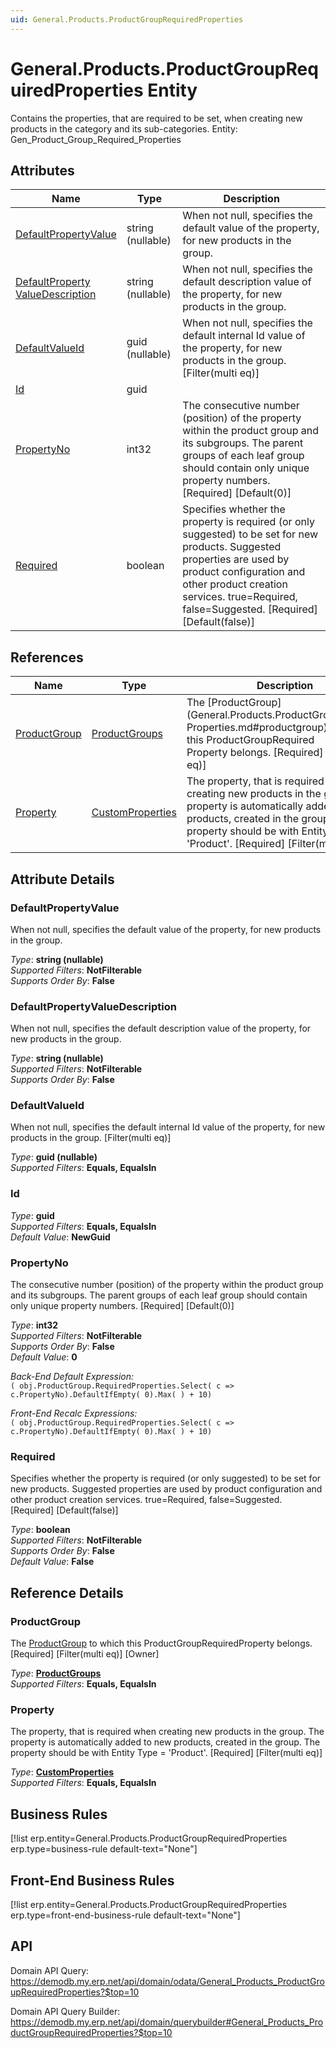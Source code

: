 ```yaml
---
uid: General.Products.ProductGroupRequiredProperties
---
```

# General.Products.ProductGroupRequiredProperties Entity

Contains the properties, that are required to be set, when creating new products in the category and its sub-categories. Entity: Gen_Product_Group_Required_Properties

## Attributes

| Name | Type | Description |
| ---- | ---- | --- |
| [DefaultPropertyValue](General.Products.ProductGroupRequiredProperties.md#defaultpropertyvalue) | string (nullable) | When not null, specifies the default value of the property, for new products in the group. 
| [DefaultProperty<br />ValueDescription](General.Products.ProductGroupRequiredProperties.md#defaultpropertyvaluedescription) | string (nullable) | When not null, specifies the default description value of the property, for new products in the group. 
| [DefaultValueId](General.Products.ProductGroupRequiredProperties.md#defaultvalueid) | guid (nullable) | When not null, specifies the default internal Id value of the property, for new products in the group. [Filter(multi eq)] 
| [Id](General.Products.ProductGroupRequiredProperties.md#id) | guid |  
| [PropertyNo](General.Products.ProductGroupRequiredProperties.md#propertyno) | int32 | The consecutive number (position) of the property within the product group and its subgroups. The parent groups of each leaf group should contain only unique property numbers. [Required] [Default(0)] 
| [Required](General.Products.ProductGroupRequiredProperties.md#required) | boolean | Specifies whether the property is required (or only suggested) to be set for new products. Suggested properties are used by product configuration and other product creation services. true=Required, false=Suggested. [Required] [Default(false)] 

## References

| Name | Type | Description |
| ---- | ---- | --- |
| [ProductGroup](General.Products.ProductGroupRequiredProperties.md#productgroup) | [ProductGroups](General.Products.ProductGroups.md) | The [ProductGroup](General.Products.ProductGroupRequired<br />Properties.md#productgroup) to which this ProductGroupRequired<br />Property belongs. [Required] [Filter(multi eq)]  |
| [Property](General.Products.ProductGroupRequiredProperties.md#property) | [CustomProperties](General.CustomProperties.md) | The property, that is required when creating new products in the group. The property is automatically added to new products, created in the group. The property should be with Entity Type = 'Product'. [Required] [Filter(multi eq)] |


## Attribute Details

### DefaultPropertyValue

When not null, specifies the default value of the property, for new products in the group.

_Type_: **string (nullable)**  
_Supported Filters_: **NotFilterable**  
_Supports Order By_: **False**  

### DefaultPropertyValueDescription

When not null, specifies the default description value of the property, for new products in the group.

_Type_: **string (nullable)**  
_Supported Filters_: **NotFilterable**  
_Supports Order By_: **False**  

### DefaultValueId

When not null, specifies the default internal Id value of the property, for new products in the group. [Filter(multi eq)]

_Type_: **guid (nullable)**  
_Supported Filters_: **Equals, EqualsIn**  

### Id

_Type_: **guid**  
_Supported Filters_: **Equals, EqualsIn**  
_Default Value_: **NewGuid**  

### PropertyNo

The consecutive number (position) of the property within the product group and its subgroups. The parent groups of each leaf group should contain only unique property numbers. [Required] [Default(0)]

_Type_: **int32**  
_Supported Filters_: **NotFilterable**  
_Supports Order By_: **False**  
_Default Value_: **0**  

_Back-End Default Expression:_  
`( obj.ProductGroup.RequiredProperties.Select( c => c.PropertyNo).DefaultIfEmpty( 0).Max( ) + 10)`

_Front-End Recalc Expressions:_  
`( obj.ProductGroup.RequiredProperties.Select( c => c.PropertyNo).DefaultIfEmpty( 0).Max( ) + 10)`
### Required

Specifies whether the property is required (or only suggested) to be set for new products. Suggested properties are used by product configuration and other product creation services. true=Required, false=Suggested. [Required] [Default(false)]

_Type_: **boolean**  
_Supported Filters_: **NotFilterable**  
_Supports Order By_: **False**  
_Default Value_: **False**  


## Reference Details

### ProductGroup

The [ProductGroup](General.Products.ProductGroupRequiredProperties.md#productgroup) to which this ProductGroupRequiredProperty belongs. [Required] [Filter(multi eq)] [Owner]

_Type_: **[ProductGroups](General.Products.ProductGroups.md)**  
_Supported Filters_: **Equals, EqualsIn**  

### Property

The property, that is required when creating new products in the group. The property is automatically added to new products, created in the group. The property should be with Entity Type = 'Product'. [Required] [Filter(multi eq)]

_Type_: **[CustomProperties](General.CustomProperties.md)**  
_Supported Filters_: **Equals, EqualsIn**  



## Business Rules

[!list erp.entity=General.Products.ProductGroupRequiredProperties erp.type=business-rule default-text="None"]

## Front-End Business Rules

[!list erp.entity=General.Products.ProductGroupRequiredProperties erp.type=front-end-business-rule default-text="None"]

## API

Domain API Query:
<https://demodb.my.erp.net/api/domain/odata/General_Products_ProductGroupRequiredProperties?$top=10>

Domain API Query Builder:
<https://demodb.my.erp.net/api/domain/querybuilder#General_Products_ProductGroupRequiredProperties?$top=10>

